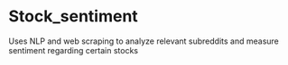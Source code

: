 # Stock_sentiment
Uses NLP and web scraping to analyze relevant subreddits and measure sentiment regarding certain stocks
